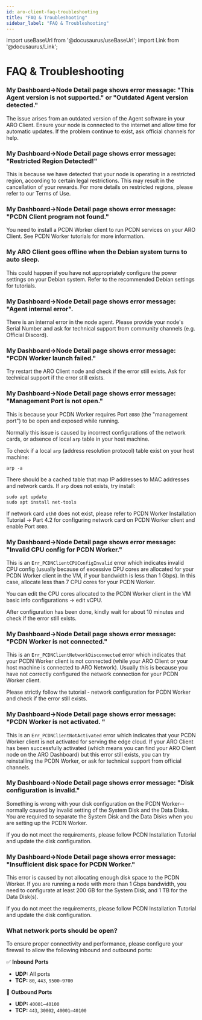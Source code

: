 ```yaml
---
id: aro-client-faq-troubleshooting
title: "FAQ & Troubleshooting"
sidebar_label: "FAQ & Troubleshooting"
---
```

import useBaseUrl from '@docusaurus/useBaseUrl';
import Link from '@docusaurus/Link';

# FAQ & Troubleshooting

### **My Dashboard->Node Detail page shows error message: "This Agent version is not supported." or "Outdated Agent version detected."**   
  The issue arises from an outdated version of the Agent software in your ARO Client. Ensure your node is connected to the internet and allow time for automatic updates. If the problem continue to exist, ask official channels for help. 

### **My Dashboard->Node Detail page shows error message: "Restricted Region Detected!"**  
  This is because we have detected that your node is operating in a restricted region, according to certain legal restrictions. This may result in the cancellation of your rewards. For more details on restricted regions, please refer to our <Link to="/appendix/terms-of-use">Terms of Use</Link>.

### **My Dashboard->Node Detail page shows error message: "PCDN Client program not found."**  
  You need to install a PCDN Worker client to run PCDN services on your ARO Client. See <Link to="/node-operator-guide/aro-client/aro-client-pcdn-worker">PCDN Worker tutorials</Link> for more information.
  
### **My ARO Client goes offline when the Debian system turns to auto sleep.**  
  This could happen if you have not appropriately configure the power settings on your Debian system. Refer to the <Link to="/node-operator-guide/aro-client/aro-client-debian/#5-recommended-settings-on-debian-system">recommended Debian settings</Link> for tutorials. 

### **My Dashboard->Node Detail page shows error message: "Agent internal error".**  
  There is an internal error in the node agent. Please provide your node's Serial Number and ask for technical support from community channels (e.g. Official Discord).
  
### **My Dashboard->Node Detail page shows error message: "PCDN Worker launch failed."**  
  Try restart the ARO Client node and check if the error still exists. Ask for technical support if the error still exists.

### **My Dashboard->Node Detail page shows error message: "Management Port is not open."**  
  This is because your PCDN Worker requires Port `8080` (the "management port") to be open and exposed while running.  
   
  Normally this issue is caused by incorrect configurations of the network cards, or adsence of local `arp` table in your host machine.   
  
  To check if a local `arp` (address resolution protocol) table exist on your host machine:  
  
  ```
  arp -a
  ```
  
  There should be a cached table that map IP addresses to MAC addresses and network cards. If `arp` does not exists, try install:
  
  ```
  sudo apt update
  sudo apt install net-tools
  ``` 

  If network card `eth0` does not exist, please refer to <Link to="/node-operator-guide/aro-client/aro-client-pcdn-worker#42-network-card-configurations">PCDN Worker Installation Tutorial -> Part 4.2</Link> for configuring network card on PCDN Worker client and enable Port `8080`.

### **My Dashboard->Node Detail page shows error message: "Invalid CPU config for PCDN Worker."**  
  This is an `Err_PCDNClientCPUConfigInvalid` error which indicates invalid CPU config (usually because of excessive CPU cores are allocated for your PCDN Worker client in the VM, if your bandwidth is less than 1 Gbps). In this case, allocate less than 7 CPU cores for your PCDN Worker. 
  
  You can edit the CPU cores allocated to the PCDN Worker client in the <Link to="/node-operator-guide/aro-client/aro-client-pcdn-worker#31-configure-basic-information">VM basic info configurations -> edit vCPU</Link>. 
  
  After configuration has been done, kindly wait for about 10 minutes and check if the error still exists.  

### **My Dashboard->Node Detail page shows error message: "PCDN Worker is not connected."**  
  This is an `Err_PCDNClientNetworkDisconnected` error which indicates that your PCDN Worker client is not connected (while your ARO Client or your host machine is connected to ARO Network). Usually this is because you have not correctly configured the network connection for your PCDN Worker client. 
  
  Please strictly follow the <Link to="/node-operator-guide/aro-client/aro-client-pcdn-worker#32-configure-network-interface">tutorial - network configuration for PCDN Worker</Link> and check if the error still exists.   
  
### **My Dashboard->Node Detail page shows error message: "PCDN Worker is not activated. "**  
  This is an `Err_PCDNClientNotActivated` error which indicates that your PCDN Worker client is not activated for serving the edge cloud. If your ARO Client has been successfully activated (which means you can find your ARO Client node on the ARO Dashboard) but this error still exists, you can try reinstalling the PCDN Worker, or ask for technical support from official channels. 
  
### **My Dashboard->Node Detail page shows error message: "Disk configuration is invalid."**  
  Something is wrong with your disk configuration on the PCDN Worker-- normally caused by invalid setting of the System Disk and the Data Disks. You are required to separate the System Disk and the Data Disks when you are setting up the PCDN Worker. 
  
  If you do not meet the requirements, please follow <Link to="/node-operator-guide/aro-client/aro-client-pcdn-worker">PCDN Installation Tutorial</Link> and update the disk configuration.
  
### **My Dashboard->Node Detail page shows error message: "Insufficient disk space for PCDN Worker."**  
  This error is caused by not allocating enough disk space to the PCDN Worker. If you are running a node with more than 1 Gbps bandwidth, you need to configurate at least 200 GB for the System Disk, and 1 TB for the Data Disk(s). 
  
  If you do not meet the requirements, please follow <Link to="/node-operator-guide/aro-client/aro-client-pcdn-worker">PCDN Installation Tutorial</Link> and update the disk configuration.

### **What network ports should be open?**  
  To ensure proper connectivity and performance, please configure your firewall to allow the following inbound and outbound ports:

  ✅ **Inbound Ports**
   - **UDP:** All ports  
   - **TCP:** `80`, `443`, `9500–9700`

  🚀 **Outbound Ports**
   - **UDP:** `40001–40100`  
   - **TCP:** `443`, `30002`, `40001–40100`